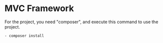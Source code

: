 # MVC Framework

For the project, you need "composer", and execute this command to use the project.

    - composer install
